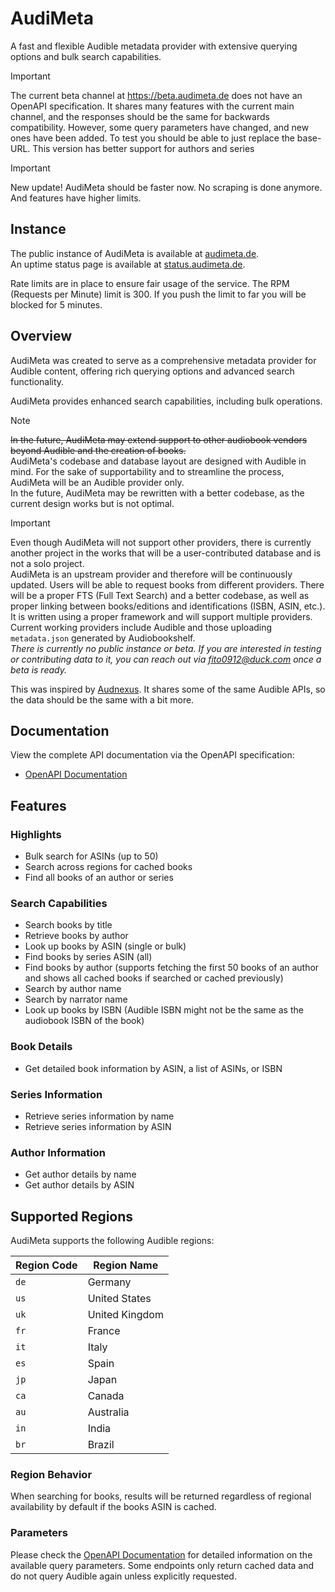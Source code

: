 # AudiMeta

A fast and flexible Audible metadata provider with extensive querying options and bulk search capabilities.

> [!IMPORTANT]
> The current beta channel at https://beta.audimeta.de does not have an OpenAPI specification. It shares many features with the current main channel, and the responses should be the same for backwards compatibility. However, some query parameters have changed, and new ones have been added. To test you should be able to just replace the base-URL. This version has better support for authors and series

> [!IMPORTANT]
> New update!
> AudiMeta should be faster now. No scraping is done anymore. And features have higher limits.

## Instance

The public instance of AudiMeta is available at [audimeta.de](https://audimeta.de).  
An uptime status page is available at [status.audimeta.de](https://status.audimeta.de).

Rate limits are in place to ensure fair usage of the service. The RPM (Requests per Minute) limit is 300. If you push the limit to far you will be blocked for 5 minutes.

## Overview

AudiMeta was created to serve as a comprehensive metadata provider for Audible content, offering rich querying options and advanced search functionality.

AudiMeta provides enhanced search capabilities, including bulk operations.

> [!NOTE]
> ~~In the future, AudiMeta may extend support to other audiobook vendors beyond Audible and the creation of books.~~  
> AudiMeta's codebase and database layout are designed with Audible in mind. For the sake of supportability and to streamline the process, AudiMeta will be an Audible provider only.  
> In the future, AudiMeta may be rewritten with a better codebase, as the current design works but is not optimal.

> [!IMPORTANT]
> Even though AudiMeta will not support other providers, there is currently another project in the works that will be a user-contributed database and is not a solo project.  
> AudiMeta is an upstream provider and therefore will be continuously updated.
> Users will be able to request books from different providers. There will be a proper FTS (Full Text Search) and a better codebase, as well as proper linking between books/editions and identifications (ISBN, ASIN, etc.).  
> It is written using a proper framework and will support multiple providers.  
> Current working providers include Audible and those uploading `metadata.json` generated by Audiobookshelf.  
> *There is currently no public instance or beta. If you are interested in testing or contributing data to it, you can reach out via fito0912@duck.com once a beta is ready.*

This was inspired by [Audnexus](https://github.com/audnexus/audnexus). It shares some of the same Audible APIs, so the data should be the same with a bit more.

## Documentation

View the complete API documentation via the OpenAPI specification:

- [OpenAPI Documentation](https://audimeta.de)

## Features

### Highlights

- Bulk search for ASINs (up to 50)
- Search across regions for cached books
- Find all books of an author or series

### Search Capabilities

- Search books by title
- Retrieve books by author
- Look up books by ASIN (single or bulk)
- Find books by series ASIN (all)
- Find books by author (supports fetching the first 50 books of an author and shows all cached books if searched or cached previously)
- Search by author name
- Search by narrator name
- Look up books by ISBN (Audible ISBN might not be the same as the audiobook ISBN of the book)

### Book Details

- Get detailed book information by ASIN, a list of ASINs, or ISBN

### Series Information

- Retrieve series information by name
- Retrieve series information by ASIN

### Author Information

- Get author details by name
- Get author details by ASIN

## Supported Regions

AudiMeta supports the following Audible regions:

| Region Code | Region Name    |
| ----------- | -------------- |
| `de`        | Germany        |
| `us`        | United States  |
| `uk`        | United Kingdom |
| `fr`        | France         |
| `it`        | Italy          |
| `es`        | Spain          |
| `jp`        | Japan          |
| `ca`        | Canada         |
| `au`        | Australia      |
| `in`        | India          |
| `br`        | Brazil         |

### Region Behavior

When searching for books, results will be returned regardless of regional availability by default if the books ASIN is cached.

### Parameters

Please check the [OpenAPI Documentation](https://audimeta.de) for detailed information on the available query parameters. Some endpoints only return cached data and do not query Audible again unless explicitly requested.
